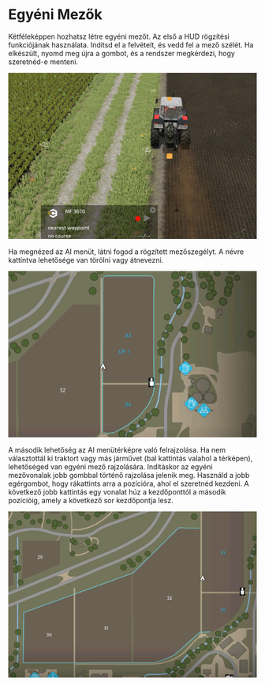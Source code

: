 # Egyéni Mezők


Kétféleképpen hozhatsz létre egyéni mezőt.
Az első a HUD rögzítési funkciójának használata.
Indítsd el a felvételt, és vedd fel a mező szélét.
Ha elkészült, nyomd meg újra a gombot, és a rendszer megkérdezi, hogy szeretnéd-e menteni.


![Image](https://raw.githubusercontent.com/Jan2903/CourseplayHelp/refs/heads/main/translation_data/recordcustomhelp_0_0_765_510.png)


Ha megnézed az AI menüt, látni fogod a rögzített mezőszegélyt.
A névre kattintva lehetősége van törölni vagy átnevezni.


![Image](https://raw.githubusercontent.com/Jan2903/CourseplayHelp/refs/heads/main/translation_data/donecustomhelp_0_0_765_510.png)


A második lehetőség az AI menütérképre való felrajzolása.
Ha nem választottál ki traktort vagy más járművet (bal kattintás valahol a térképen), lehetőséged van egyéni mező rajzolására.
Indításkor az egyéni mezővonalak jobb gombbal történő rajzolása jelenik meg.
Használd a jobb egérgombot, hogy rákattints arra a pozícióra, ahol el szeretnéd kezdeni.
A következő jobb kattintás egy vonalat húz a kezdőponttól a második pozícióig, amely a következő sor kezdőpontja lesz.


![Image](https://raw.githubusercontent.com/Jan2903/CourseplayHelp/refs/heads/main/translation_data/drawcustomhelp_0_0_765_510.png)

